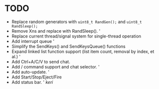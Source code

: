 # TODO

- Replace random generators with `uint8_t RandGen();` and `uint8_t RandSleep();`
- Remove Xns and replace with RandSleep().
'
- Replace current thread/signal system for single-thread operation
- Add interrupt queue
'
- Simplify the SendKeys() and SendKeysQueue() functions
- Expand linked list function support (list item count, removal by index, et al.)
'
- Add Ctrl+A/C/V to send chat.
- Add / command support and chat selector.
'
- Add auto-update.
'
- Add Start/Stop/Eject/Fire
- Add status bar.
'
*keri*

